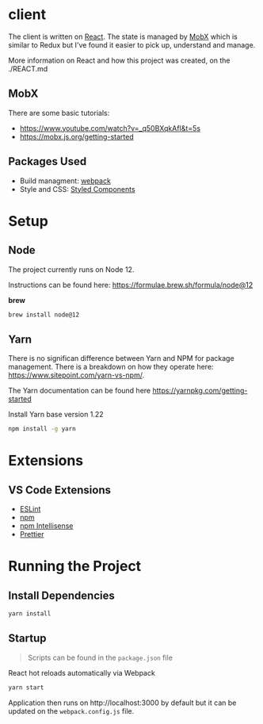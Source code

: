 # client

The client is written on
[React](https://reactjs.org/). The state is managed by [MobX](https://mobx.js.org/README.html)
which is similar to Redux but I've found it easier to pick up, understand and manage.

More information on React and how this project was created, on the ./REACT.md

## MobX

There are some basic tutorials:

* https://www.youtube.com/watch?v=_q50BXqkAfI&t=5s
* https://mobx.js.org/getting-started


## Packages Used

* Build managment: [webpack](https://webpack.js.org/)
* Style and CSS: [Styled Components](https://styled-components.com/)

# Setup

## Node

The project currently runs on Node 12.

Instructions can be found here: https://formulae.brew.sh/formula/node@12

**brew**
```bash
brew install node@12
```

## Yarn

There is no significan difference between Yarn and NPM for package management.
There is a breakdown on how they operate here: https://www.sitepoint.com/yarn-vs-npm/.


The Yarn documentation can be found here https://yarnpkg.com/getting-started

Install Yarn base version 1.22

```bash
npm install -g yarn
```

# Extensions

## VS Code Extensions

* [ESLint ](https://marketplace.visualstudio.com/items?itemName=dbaeumer.vscode-eslint)
* [npm](https://marketplace.visualstudio.com/items?itemName=eg2.vscode-npm-script)
* [npm Intellisense](https://marketplace.visualstudio.com/items?itemName=christian-kohler.npm-intellisense)
* [Prettier](https://marketplace.visualstudio.com/items?itemName=esbenp.prettier-vscode)

# Running the Project

## Install Dependencies

```bash
yarn install
```

## Startup

> Scripts can be found in the `package.json` file

React hot reloads automatically via Webpack

```bash
yarn start
```

Application then runs on http://localhost:3000 by default but it can be updated on the `webpack.config.js` file.
